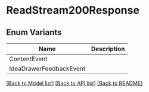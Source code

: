 # ReadStream200Response

## Enum Variants

| Name | Description |
|---- | -----|
| ContentEvent |  |
| IdeaDrawerFeedbackEvent |  |

[[Back to Model list]](../README.md#documentation-for-models) [[Back to API list]](../README.md#documentation-for-api-endpoints) [[Back to README]](../README.md)


